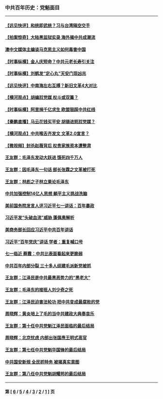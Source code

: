 ### 中共百年历史：党魁面目
---
#### [【远见快评】和统即武统？习与台湾隔空交手](../../pages/nf1176107/n13297739.md?10160430) 
#### [【拍案惊奇】大陆黑监狱实录 海外揭中共成潮流](../../pages/nf1176107/n13288853.md?10160430) 
#### [澳中文媒体主编谈马克思主义如何毒害中国](../../pages/nf1176107/n13257387.md?10160430) 
#### [【时事纵横】金人庆短命？中共元老长寿引关注](../../pages/nf1176107/n13217934.md?10160430) 
#### [【时事纵横】刘鹤发“定心丸”天安门现凶兆](../../pages/nf1176107/n13215416.md?10160430) 
#### [【远见快评】中南海左右互搏？新旧文革4大对比](../../pages/nf1176107/n13214745.md?10160430) 
#### [【横河观点】胡编怼党媒 权斗或双簧？](../../pages/nf1176107/n13210864.md?10160430) 
#### [【时事纵横】阿里捐千亿求生 欧盟狠踩中共红线](../../pages/nf1176107/n13206431.md?10160430) 
#### [【秦鹏直播】马云花钱买平安 胡锡进怒怼党媒？](../../pages/nf1176107/n13206392.md?10160430) 
#### [【横河观点】中共喉舌齐发文 文革2.0宣言？](../../pages/nf1176107/n13201248.md?10160430) 
#### [【微视频】封杀赵薇背后 权贵家族资本遭整肃](../../pages/nf1176107/n13197798.md?10160430) 
#### [王友群：毛泽东发动大跃进 饿死四千万人](../../pages/nf1176107/n13177158.md?10160430) 
#### [王友群：因毛泽东一句话 部长张霖之文革被打死](../../pages/nf1176107/n13161711.md?10160430) 
#### [王友群：林彪之子林立果论毛泽东](../../pages/nf1176107/n13128622.md?10160430) 
#### [中共加强控制14亿人思想 躺平主义挑战洗脑](../../pages/nf1176107/n13094299.md?10160430) 
#### [美前国务院发言人评习近平七一讲话：百年暴政](../../pages/nf1176107/n13066986.md?10160430) 
#### [习近平发“头破血流”威胁 蓬佩奥解析](../../pages/nf1176107/n13063604.md?10160430) 
#### [美商务部长回应习近平中共百年讲话](../../pages/nf1176107/n13062903.md?10160430) 
#### [习近平“百年党庆”讲话 学者：重复喊口号](../../pages/nf1176107/n13061411.md?10160430) 
#### [七一临近 蔡霞：中共比表面看起来更脆弱](../../pages/nf1176107/n13056418.md?10160430) 
#### [中共百年内部分裂 三十多人组建毛派新党被抓](../../pages/nf1176107/n13044023.md?10160430) 
#### [王友群：江泽民是中共最黑恶势力的“黑老大”](../../pages/nf1176107/n13022180.md?10160430) 
#### [王友群：毛泽东的接班人刘少奇之死](../../pages/nf1176107/n12991772.md?10160430) 
#### [王友群：江泽民迫害法轮功 把中共变成最腐败的党](../../pages/nf1176107/n12947347.md?10160430) 
#### [周晓辉：黄炎培上了毛的当中共建政大典奏哀乐](../../pages/nf1176107/n12942780.md?10160430) 
#### [王友群：第十任中共党魁江泽民面临的最后结局](../../pages/nf1176107/n12933748.md?10160430) 
#### [周晓辉：北京忧虑 内部出张国焘王明式高官](../../pages/nf1176107/n12931709.md?10160430) 
#### [王友群：第七任中共党魁华国锋的最后结局](../../pages/nf1176107/n12918457.md?10160430) 
#### [中共国安新规 全民抓特务 被揭真实意图](../../pages/nf1176107/n12911615.md?10160430) 
#### [王友群：第八任中共党魁胡耀邦的最后结局](../../pages/nf1176107/n12902918.md?10160430) 

---
#### 第 [ [6](./6.md?10160430) / [5](./5.md?10160430) / [4](./4.md?10160430) / [3](./3.md?10160430) / [2](./2.md?10160430) / [1](./1.md?10160430) ] 页

